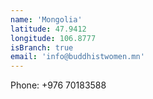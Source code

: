 ```yaml
---
name: 'Mongolia'
latitude: 47.9412
longitude: 106.8777
isBranch: true
email: 'info@buddhistwomen.mn'
---
```


Phone: +976 70183588
